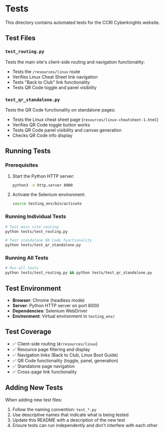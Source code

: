 # Tests

This directory contains automated tests for the CCRI Cyberknights website.

## Test Files

### `test_routing.py`
Tests the main site's client-side routing and navigation functionality:
- Tests the `/resources/linux` route
- Verifies Linux Cheat Sheet link navigation
- Tests "Back to Club" link functionality
- Tests QR Code toggle and panel visibility

### `test_qr_standalone.py`
Tests the QR Code functionality on standalone pages:
- Tests the Linux cheat sheet page (`resources/linux-cheatsheet-1.html`)
- Verifies QR Code toggle button works
- Tests QR Code panel visibility and canvas generation
- Checks QR Code info display

## Running Tests

### Prerequisites
1. Start the Python HTTP server:
   ```bash
   python3 -m http.server 8000
   ```

2. Activate the Selenium environment:
   ```bash
   source testing_env/bin/activate
   ```

### Running Individual Tests
```bash
# Test main site routing
python tests/test_routing.py

# Test standalone QR Code functionality
python tests/test_qr_standalone.py
```

### Running All Tests
```bash
# Run all tests
python tests/test_routing.py && python tests/test_qr_standalone.py
```

## Test Environment

- **Browser**: Chrome (headless mode)
- **Server**: Python HTTP server on port 8000
- **Dependencies**: Selenium WebDriver
- **Environment**: Virtual environment in `testing_env/`

## Test Coverage

- ✅ Client-side routing (`#/resources/linux`)
- ✅ Resource page filtering and display
- ✅ Navigation links (Back to Club, Linux Boot Guide)
- ✅ QR Code functionality (toggle, panel, generation)
- ✅ Standalone page navigation
- ✅ Cross-page link functionality

## Adding New Tests

When adding new test files:
1. Follow the naming convention: `test_*.py`
2. Use descriptive names that indicate what is being tested
3. Update this README with a description of the new test
4. Ensure tests can run independently and don't interfere with each other
